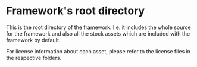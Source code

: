 # Framework's root directory

This is the root directory of the framework. I.e. it includes the whole source for the framework and also all the stock assets which are included with the framework by default. 

For license information about each asset, please refer to the license files in the respective folders.

